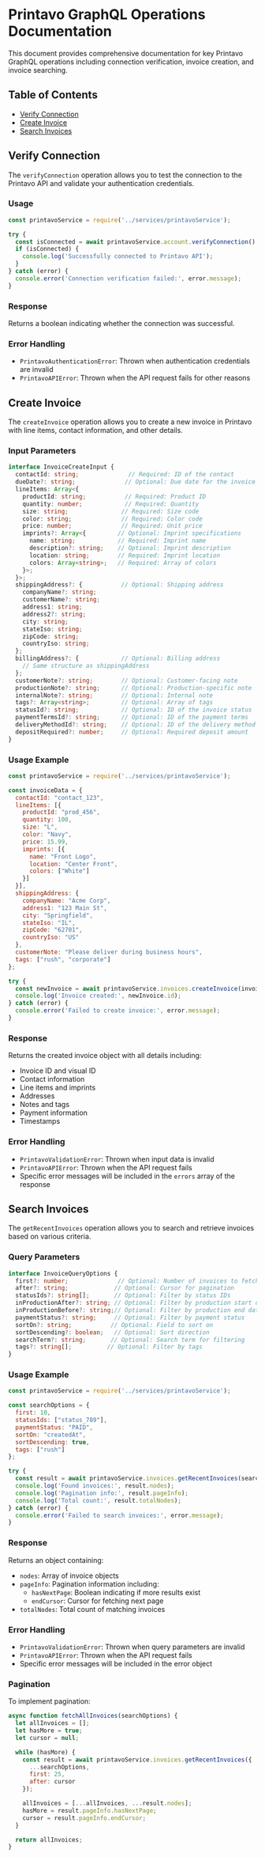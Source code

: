 # Printavo GraphQL Operations Documentation

This document provides comprehensive documentation for key Printavo GraphQL operations including connection verification, invoice creation, and invoice searching.

## Table of Contents
- [Verify Connection](#verify-connection)
- [Create Invoice](#create-invoice)
- [Search Invoices](#search-invoices)

## Verify Connection

The `verifyConnection` operation allows you to test the connection to the Printavo API and validate your authentication credentials.

### Usage

```javascript
const printavoService = require('../services/printavoService');

try {
  const isConnected = await printavoService.account.verifyConnection();
  if (isConnected) {
    console.log('Successfully connected to Printavo API');
  }
} catch (error) {
  console.error('Connection verification failed:', error.message);
}
```

### Response

Returns a boolean indicating whether the connection was successful.

### Error Handling

- `PrintavoAuthenticationError`: Thrown when authentication credentials are invalid
- `PrintavoAPIError`: Thrown when the API request fails for other reasons

## Create Invoice

The `createInvoice` operation allows you to create a new invoice in Printavo with line items, contact information, and other details.

### Input Parameters

```typescript
interface InvoiceCreateInput {
  contactId: string;              // Required: ID of the contact
  dueDate?: string;              // Optional: Due date for the invoice
  lineItems: Array<{
    productId: string;           // Required: Product ID
    quantity: number;            // Required: Quantity
    size: string;               // Required: Size code
    color: string;              // Required: Color code
    price: number;              // Required: Unit price
    imprints?: Array<{         // Optional: Imprint specifications
      name: string;            // Required: Imprint name
      description?: string;    // Optional: Imprint description
      location: string;        // Required: Imprint location
      colors: Array<string>;   // Required: Array of colors
    }>;
  }>;
  shippingAddress?: {           // Optional: Shipping address
    companyName?: string;
    customerName?: string;
    address1: string;
    address2?: string;
    city: string;
    stateIso: string;
    zipCode: string;
    countryIso: string;
  };
  billingAddress?: {            // Optional: Billing address
    // Same structure as shippingAddress
  };
  customerNote?: string;        // Optional: Customer-facing note
  productionNote?: string;      // Optional: Production-specific note
  internalNote?: string;        // Optional: Internal note
  tags?: Array<string>;         // Optional: Array of tags
  statusId?: string;            // Optional: ID of the invoice status
  paymentTermsId?: string;      // Optional: ID of the payment terms
  deliveryMethodId?: string;    // Optional: ID of the delivery method
  depositRequired?: number;     // Optional: Required deposit amount
}
```

### Usage Example

```javascript
const printavoService = require('../services/printavoService');

const invoiceData = {
  contactId: "contact_123",
  lineItems: [{
    productId: "prod_456",
    quantity: 100,
    size: "L",
    color: "Navy",
    price: 15.99,
    imprints: [{
      name: "Front Logo",
      location: "Center Front",
      colors: ["White"]
    }]
  }],
  shippingAddress: {
    companyName: "Acme Corp",
    address1: "123 Main St",
    city: "Springfield",
    stateIso: "IL",
    zipCode: "62701",
    countryIso: "US"
  },
  customerNote: "Please deliver during business hours",
  tags: ["rush", "corporate"]
};

try {
  const newInvoice = await printavoService.invoices.createInvoice(invoiceData);
  console.log('Invoice created:', newInvoice.id);
} catch (error) {
  console.error('Failed to create invoice:', error.message);
}
```

### Response

Returns the created invoice object with all details including:
- Invoice ID and visual ID
- Contact information
- Line items and imprints
- Addresses
- Notes and tags
- Payment information
- Timestamps

### Error Handling

- `PrintavoValidationError`: Thrown when input data is invalid
- `PrintavoAPIError`: Thrown when the API request fails
- Specific error messages will be included in the `errors` array of the response

## Search Invoices

The `getRecentInvoices` operation allows you to search and retrieve invoices based on various criteria.

### Query Parameters

```typescript
interface InvoiceQueryOptions {
  first?: number;              // Optional: Number of invoices to fetch (max 25)
  after?: string;             // Optional: Cursor for pagination
  statusIds?: string[];       // Optional: Filter by status IDs
  inProductionAfter?: string; // Optional: Filter by production start date
  inProductionBefore?: string;// Optional: Filter by production end date
  paymentStatus?: string;     // Optional: Filter by payment status
  sortOn?: string;           // Optional: Field to sort on
  sortDescending?: boolean;   // Optional: Sort direction
  searchTerm?: string;       // Optional: Search term for filtering
  tags?: string[];          // Optional: Filter by tags
}
```

### Usage Example

```javascript
const printavoService = require('../services/printavoService');

const searchOptions = {
  first: 10,
  statusIds: ["status_789"],
  paymentStatus: "PAID",
  sortOn: "createdAt",
  sortDescending: true,
  tags: ["rush"]
};

try {
  const result = await printavoService.invoices.getRecentInvoices(searchOptions);
  console.log('Found invoices:', result.nodes);
  console.log('Pagination info:', result.pageInfo);
  console.log('Total count:', result.totalNodes);
} catch (error) {
  console.error('Failed to search invoices:', error.message);
}
```

### Response

Returns an object containing:
- `nodes`: Array of invoice objects
- `pageInfo`: Pagination information including:
  - `hasNextPage`: Boolean indicating if more results exist
  - `endCursor`: Cursor for fetching next page
- `totalNodes`: Total count of matching invoices

### Error Handling

- `PrintavoValidationError`: Thrown when query parameters are invalid
- `PrintavoAPIError`: Thrown when the API request fails
- Specific error messages will be included in the error object

### Pagination

To implement pagination:

```javascript
async function fetchAllInvoices(searchOptions) {
  let allInvoices = [];
  let hasMore = true;
  let cursor = null;

  while (hasMore) {
    const result = await printavoService.invoices.getRecentInvoices({
      ...searchOptions,
      first: 25,
      after: cursor
    });

    allInvoices = [...allInvoices, ...result.nodes];
    hasMore = result.pageInfo.hasNextPage;
    cursor = result.pageInfo.endCursor;
  }

  return allInvoices;
}
